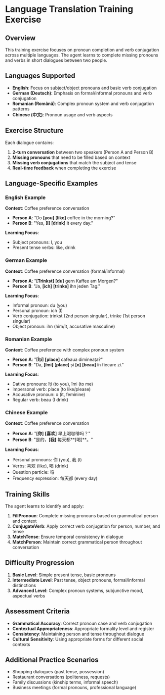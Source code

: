 # Language Translation Training Exercise

## Overview
This training exercise focuses on pronoun completion and verb conjugation across multiple languages. The agent learns to complete missing pronouns and verbs in short dialogues between two people.

## Languages Supported
- **English**: Focus on subject/object pronouns and basic verb conjugation
- **German (Deutsch)**: Emphasis on formal/informal pronouns and verb conjugation
- **Romanian (Română)**: Complex pronoun system and verb conjugation patterns
- **Chinese (中文)**: Pronoun usage and verb aspects

## Exercise Structure
Each dialogue contains:
1. **2-turn conversation** between two speakers (Person A and Person B)
2. **Missing pronouns** that need to be filled based on context
3. **Missing verb conjugations** that match the subject and tense
4. **Real-time feedback** when completing the exercise

## Language-Specific Examples

### English Example
**Context**: Coffee preference conversation
- **Person A**: "Do **[you]** **[like]** coffee in the morning?"
- **Person B**: "Yes, **[I]** **[drink]** it every day."

**Learning Focus**:
- Subject pronouns: I, you
- Present tense verbs: like, drink

### German Example  
**Context**: Coffee preference conversation (formal/informal)
- **Person A**: "**[Trinkst]** **[du]** gern Kaffee am Morgen?"
- **Person B**: "Ja, **[ich]** **[trinke]** ihn jeden Tag."

**Learning Focus**:
- Informal pronoun: du (you)
- Personal pronoun: ich (I)
- Verb conjugation: trinkst (2nd person singular), trinke (1st person singular)
- Object pronoun: ihn (him/it, accusative masculine)

### Romanian Example
**Context**: Coffee preference with complex pronoun system
- **Person A**: "**[Îți]** **[place]** cafeaua dimineața?"
- **Person B**: "Da, **[îmi]** **[place]** și **[o]** **[beau]** în fiecare zi."

**Learning Focus**:
- Dative pronouns: îți (to you), îmi (to me)
- Impersonal verb: place (to like/please)
- Accusative pronoun: o (it, feminine)
- Regular verb: beau (I drink)

### Chinese Example
**Context**: Coffee preference conversation
- **Person A**: "**[你]** **[喜欢]** 早上喝咖啡吗？"
- **Person B**: "是的，**[我]** 每天都**[喝]**。"

**Learning Focus**:
- Personal pronouns: 你 (you), 我 (I)
- Verbs: 喜欢 (like), 喝 (drink)
- Question particle: 吗
- Frequency expression: 每天都 (every day)

## Training Skills
The agent learns to identify and apply:

1. **FillPronoun**: Complete missing pronouns based on grammatical person and context
2. **ConjugateVerb**: Apply correct verb conjugation for person, number, and tense
3. **MatchTense**: Ensure temporal consistency in dialogue
4. **MatchPerson**: Maintain correct grammatical person throughout conversation

## Difficulty Progression
1. **Basic Level**: Simple present tense, basic pronouns
2. **Intermediate Level**: Past tense, object pronouns, formal/informal distinctions
3. **Advanced Level**: Complex pronoun systems, subjunctive mood, aspectual verbs

## Assessment Criteria
- **Grammatical Accuracy**: Correct pronoun case and verb conjugation
- **Contextual Appropriateness**: Appropriate formality level and register
- **Consistency**: Maintaining person and tense throughout dialogue
- **Cultural Sensitivity**: Using appropriate forms for different social contexts

## Additional Practice Scenarios
- Shopping dialogues (past tense, possession)
- Restaurant conversations (politeness, requests)
- Family discussions (kinship terms, informal speech)
- Business meetings (formal pronouns, professional language)
